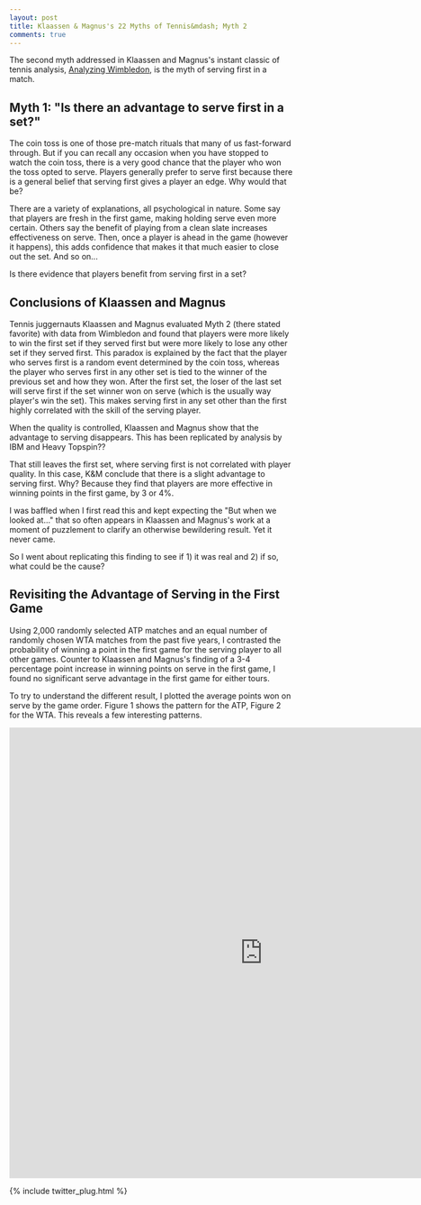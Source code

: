 ```yaml
---
layout: post
title: Klaassen & Magnus's 22 Myths of Tennis&mdash; Myth 2
comments: true
---
```



The second myth addressed in Klaassen and Magnus's instant classic of tennis analysis, [Analyzing Wimbledon](https://global.oup.com/academic/product/analyzing-wimbledon-9780199355952?cc=us&lang=en&#), is the myth of serving first in a match.

## Myth 1: "Is there an advantage to serve first in a set?"

The coin toss is one of those pre-match rituals that many of us fast-forward through. But if you can recall any occasion when you have stopped to watch the coin toss, there is a very good chance that the player who won the toss opted to serve. Players generally prefer to serve first because there is a general belief that serving first gives a player an edge. Why would that be? 

There are a variety of explanations, all psychological in nature. Some say that players are fresh in the first game, making holding serve even more certain. Others say the benefit of playing from a clean slate increases effectiveness on serve. Then, once a player is ahead in the game (however it happens), this adds confidence that makes it that much easier to close out the set. And so on... 

Is there evidence that players benefit from serving first in a set?

## Conclusions of Klaassen and Magnus

Tennis juggernauts Klaassen and Magnus evaluated Myth 2 (there stated favorite) with data from Wimbledon and found that players were more likely to win the first set if they served first but were more likely to lose any other set if they served first. This paradox is explained by the fact that the player who serves first is a random event determined by the coin toss, whereas the player who serves first in any other set is tied to the winner of the previous set and how they won. After the first set, the loser of the last set will serve first if the set winner won on serve (which is the usually way player's win the set). This makes serving first in any set other than the first highly correlated with the skill of the serving player. 

When the quality is controlled, Klaassen and Magnus show that the advantage to serving disappears. This has been replicated by analysis by IBM and Heavy Topspin??

That still leaves the first set, where serving first is not correlated with player quality. In this case, K&M conclude that there is a slight advantage to serving first. Why? Because they find that players are more effective in winning points in the first game, by 3 or 4%. 

I was baffled when I first read this and kept expecting the "But when we looked at..." that so often appears in Klaassen and Magnus's work at a moment of puzzlement to clarify an otherwise bewildering result. Yet it never came. 

So I went about replicating this finding to see if 1) it was real and 2) if so, what could be the cause?

## Revisiting the Advantage of Serving in the First Game

Using 2,000 randomly selected ATP matches and an equal number of randomly chosen WTA matches from the past five years, I contrasted the probability of winning a point in the first game for the serving player to all other games. Counter to Klaassen and Magnus's finding of a 3-4 percentage point increase in winning points on serve in the first game, I found no significant serve advantage in the first game for either tours.

To try to understand the different result, I plotted the average points won on serve by the game order. Figure 1 shows the pattern for the ATP, Figure 2 for the WTA. This reveals a few interesting patterns. 

<iframe width="900" height="800" frameborder="0" scrolling="no" src="https://plot.ly/~on-the-t/782.embed"></iframe>



{% include twitter_plug.html %}
